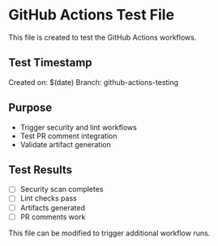 # GitHub Actions Test File

This file is created to test the GitHub Actions workflows.

## Test Timestamp
Created on: $(date)
Branch: github-actions-testing

## Purpose
- Trigger security and lint workflows
- Test PR comment integration
- Validate artifact generation

## Test Results
- [ ] Security scan completes
- [ ] Lint checks pass
- [ ] Artifacts generated
- [ ] PR comments work

This file can be modified to trigger additional workflow runs.
